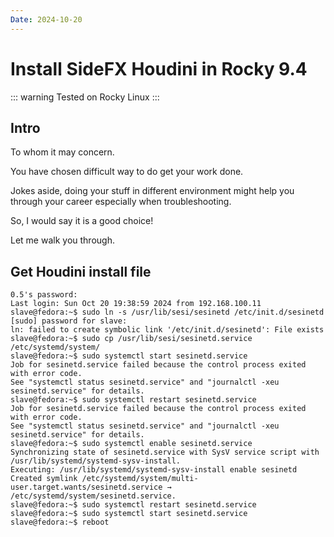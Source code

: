 ```yaml
---
Date: 2024-10-20
---
```


# Install SideFX Houdini in Rocky 9.4

::: warning
Tested on Rocky Linux
:::


## Intro

To whom it may concern.

You have chosen difficult way to do get your work done.

Jokes aside, doing your stuff in different environment might help you through your career especially when
troubleshooting. 

So, I would say it is a good choice!

Let me walk you through.


## Get Houdini install file


```
0.5's password:
Last login: Sun Oct 20 19:38:59 2024 from 192.168.100.11
slave@fedora:~$ sudo ln -s /usr/lib/sesi/sesinetd /etc/init.d/sesinetd
[sudo] password for slave:
ln: failed to create symbolic link '/etc/init.d/sesinetd': File exists
slave@fedora:~$ sudo cp /usr/lib/sesi/sesinetd.service /etc/systemd/system/
slave@fedora:~$ sudo systemctl start sesinetd.service
Job for sesinetd.service failed because the control process exited with error code.
See "systemctl status sesinetd.service" and "journalctl -xeu sesinetd.service" for details.
slave@fedora:~$ sudo systemctl restart sesinetd.service
Job for sesinetd.service failed because the control process exited with error code.
See "systemctl status sesinetd.service" and "journalctl -xeu sesinetd.service" for details.
slave@fedora:~$ sudo systemctl enable sesinetd.service
Synchronizing state of sesinetd.service with SysV service script with /usr/lib/systemd/systemd-sysv-install.
Executing: /usr/lib/systemd/systemd-sysv-install enable sesinetd
Created symlink /etc/systemd/system/multi-user.target.wants/sesinetd.service → /etc/systemd/system/sesinetd.service.
slave@fedora:~$ sudo systemctl restart sesinetd.service
slave@fedora:~$ sudo systemctl start sesinetd.service
slave@fedora:~$ reboot
```